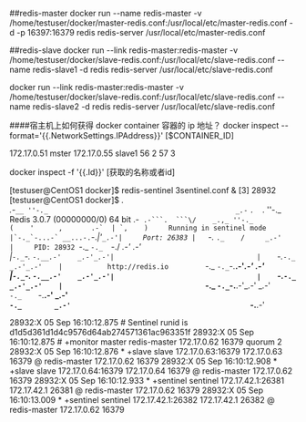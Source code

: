 ##redis-master
docker run --name redis-master -v /home/testuser/docker/master-redis.conf:/usr/local/etc/master-redis.conf -d -p 16397:16379 redis redis-server /usr/local/etc/master-redis.conf

##redis-slave
docker run --link redis-master:redis-master -v /home/testuser/docker/slave-redis.conf:/usr/local/etc/slave-redis.conf --name redis-slave1 -d redis redis-server /usr/local/etc/slave-redis.conf

docker run --link redis-master:redis-master -v /home/testuser/docker/slave-redis.conf:/usr/local/etc/slave-redis.conf --name redis-slave2 -d redis redis-server /usr/local/etc/slave-redis.conf

####宿主机上如何获得 docker container 容器的 ip 地址？
docker inspect --format='{{.NetworkSettings.IPAddress}}' [$CONTAINER_ID]


172.17.0.51 mster
172.17.0.55 slave1
56  2
57  3

docker inspect -f '{{.Id}}' [获取的名称或者id]





[testuser@CentOS1 docker]$ redis-sentinel 3sentinel.conf &
[3] 28932
[testuser@CentOS1 docker]$                 _._                                                  
           _.-``__ ''-._                                             
      _.-``    `.  `_.  ''-._           Redis 3.0.7 (00000000/0) 64 bit
  .-`` .-```.  ```\/    _.,_ ''-._                                   
 (    '      ,       .-`  | `,    )     Running in sentinel mode
 |`-._`-...-` __...-.``-._|'` _.-'|     Port: 26383
 |    `-._   `._    /     _.-'    |     PID: 28932
  `-._    `-._  `-./  _.-'    _.-'                                   
 |`-._`-._    `-.__.-'    _.-'_.-'|                                  
 |    `-._`-._        _.-'_.-'    |           http://redis.io        
  `-._    `-._`-.__.-'_.-'    _.-'                                   
 |`-._`-._    `-.__.-'    _.-'_.-'|                                  
 |    `-._`-._        _.-'_.-'    |                                  
  `-._    `-._`-.__.-'_.-'    _.-'                                   
      `-._    `-.__.-'    _.-'                                       
          `-._        _.-'                                           
              `-.__.-'                                               

28932:X 05 Sep 16:10:12.875 # Sentinel runid is d1d5d361d1d4c9576d64ab274571361ac963351f
28932:X 05 Sep 16:10:12.875 # +monitor master redis-master 172.17.0.62 16379 quorum 2
28932:X 05 Sep 16:10:12.876 * +slave slave 172.17.0.63:16379 172.17.0.63 16379 @ redis-master 172.17.0.62 16379
28932:X 05 Sep 16:10:12.908 * +slave slave 172.17.0.64:16379 172.17.0.64 16379 @ redis-master 172.17.0.62 16379
28932:X 05 Sep 16:10:12.933 * +sentinel sentinel 172.17.42.1:26381 172.17.42.1 26381 @ redis-master 172.17.0.62 16379
28932:X 05 Sep 16:10:13.009 * +sentinel sentinel 172.17.42.1:26382 172.17.42.1 26382 @ redis-master 172.17.0.62 16379






